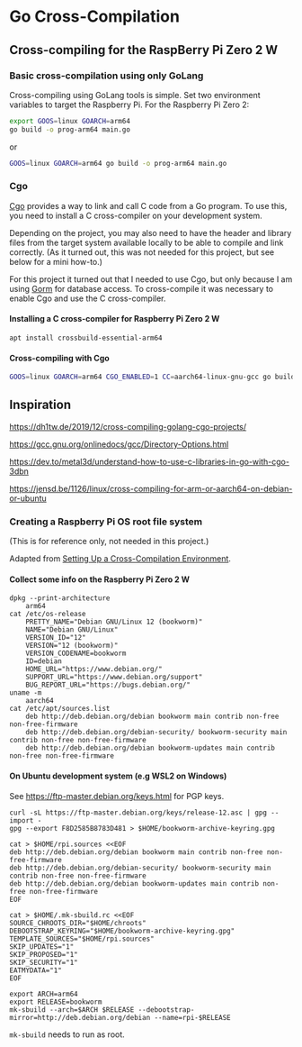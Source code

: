 # Go Cross-Compilation

## Cross-compiling for the RaspBerry Pi Zero 2 W

### Basic cross-compilation using only GoLang

Cross-compiling using GoLang tools is simple. Set two environment variables to target the Raspberry Pi. For the Raspberry Pi Zero 2:

```bash
export GOOS=linux GOARCH=arm64
go build -o prog-arm64 main.go
```

or

```bash
GOOS=linux GOARCH=arm64 go build -o prog-arm64 main.go
```

### Cgo

[Cgo](https://pkg.go.dev/cmd/cgo#hdr-Using_cgo_with_the_go_command) provides a way to link and call C code from a Go program. To use this, you need to install a C cross-compiler on your development system.

Depending on the project, you may also need to have the header and library files from the target system available locally to be able to compile and link correctly. (As it turned out, this was not needed for this project, but see below for a mini how-to.)

For this project it turned out that I needed to use Cgo, but only because I am using [Gorm](https://gorm.io) for database access. To cross-compile it was necessary to enable Cgo and use the C cross-compiler.

#### Installing a C cross-compiler for Raspberry Pi Zero 2 W

```
apt install crossbuild-essential-arm64
```

#### Cross-compiling with Cgo

```bash
GOOS=linux GOARCH=arm64 CGO_ENABLED=1 CC=aarch64-linux-gnu-gcc go build -o prog-arm64 main.go
```

## Inspiration

https://dh1tw.de/2019/12/cross-compiling-golang-cgo-projects/

https://gcc.gnu.org/onlinedocs/gcc/Directory-Options.html

https://dev.to/metal3d/understand-how-to-use-c-libraries-in-go-with-cgo-3dbn

https://jensd.be/1126/linux/cross-compiling-for-arm-or-aarch64-on-debian-or-ubuntu

### Creating a Raspberry Pi OS root file system

(This is for reference only, not needed in this project.)

Adapted from [Setting Up a Cross-Compilation Environment](https://earthly.dev/blog/cross-compiling-raspberry-pi/).

#### Collect some info on the Raspberry Pi Zero 2 W

    dpkg --print-architecture
        arm64
    cat /etc/os-release
        PRETTY_NAME="Debian GNU/Linux 12 (bookworm)"
        NAME="Debian GNU/Linux"
        VERSION_ID="12"
        VERSION="12 (bookworm)"
        VERSION_CODENAME=bookworm
        ID=debian
        HOME_URL="https://www.debian.org/"
        SUPPORT_URL="https://www.debian.org/support"
        BUG_REPORT_URL="https://bugs.debian.org/"
    uname -m
        aarch64
    cat /etc/apt/sources.list
        deb http://deb.debian.org/debian bookworm main contrib non-free non-free-firmware
        deb http://deb.debian.org/debian-security/ bookworm-security main contrib non-free non-free-firmware
        deb http://deb.debian.org/debian bookworm-updates main contrib non-free non-free-firmware

#### On Ubuntu development system (e.g WSL2 on Windows)

See <https://ftp-master.debian.org/keys.html> for PGP keys.

    curl -sL https://ftp-master.debian.org/keys/release-12.asc | gpg --import -
    gpg --export F8D2585B8783D481 > $HOME/bookworm-archive-keyring.gpg

    cat > $HOME/rpi.sources <<EOF
    deb http://deb.debian.org/debian bookworm main contrib non-free non-free-firmware
    deb http://deb.debian.org/debian-security/ bookworm-security main contrib non-free non-free-firmware
    deb http://deb.debian.org/debian bookworm-updates main contrib non-free non-free-firmware
    EOF

    cat > $HOME/.mk-sbuild.rc <<EOF
    SOURCE_CHROOTS_DIR="$HOME/chroots"
    DEBOOTSTRAP_KEYRING="$HOME/bookworm-archive-keyring.gpg"
    TEMPLATE_SOURCES="$HOME/rpi.sources"
    SKIP_UPDATES="1"
    SKIP_PROPOSED="1"
    SKIP_SECURITY="1"
    EATMYDATA="1"
    EOF

    export ARCH=arm64
    export RELEASE=bookworm
    mk-sbuild --arch=$ARCH $RELEASE --debootstrap-mirror=http://deb.debian.org/debian --name=rpi-$RELEASE

`mk-sbuild` needs to run as root.
